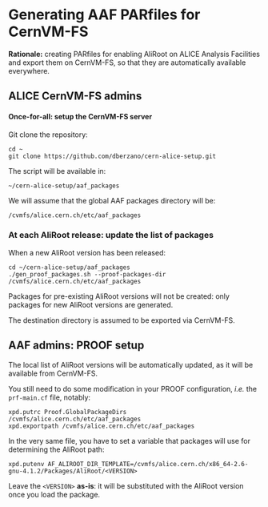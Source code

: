 Generating AAF PARfiles for CernVM-FS
=====================================

**Rationale:** creating PARfiles for enabling AliRoot on ALICE
Analysis Facilities and export them on CernVM-FS, so that they are
automatically available everywhere.


ALICE CernVM-FS admins
----------------------

#### Once-for-all: setup the CernVM-FS server

Git clone the repository:

    cd ~
    git clone https://github.com/dberzano/cern-alice-setup.git

The script will be available in:

    ~/cern-alice-setup/aaf_packages

We will assume that the global AAF packages directory will be:

    /cvmfs/alice.cern.ch/etc/aaf_packages


### At each AliRoot release: update the list of packages

When a new AliRoot version has been released:

    cd ~/cern-alice-setup/aaf_packages
    ./gen_proof_packages.sh --proof-packages-dir /cvmfs/alice.cern.ch/etc/aaf_packages

Packages for pre-existing AliRoot versions will not be created: only
packages for new AliRoot versions are generated.

The destination directory is assumed to be exported via CernVM-FS.


AAF admins: PROOF setup
-----------------------

The local list of AliRoot versions will be automatically updated, as
it will be available from CernVM-FS.

You still need to do some modification in your PROOF configuration,
*i.e.* the `prf-main.cf` file, notably:

    xpd.putrc Proof.GlobalPackageDirs /cvmfs/alice.cern.ch/etc/aaf_packages
    xpd.exportpath /cvmfs/alice.cern.ch/etc/aaf_packages

In the very same file, you have to set a variable that packages will
use for determining the AliRoot path:

    xpd.putenv AF_ALIROOT_DIR_TEMPLATE=/cvmfs/alice.cern.ch/x86_64-2.6-gnu-4.1.2/Packages/AliRoot/<VERSION>

Leave the `<VERSION>` **as-is**: it will be substituted with the
AliRoot version once you load the package.

